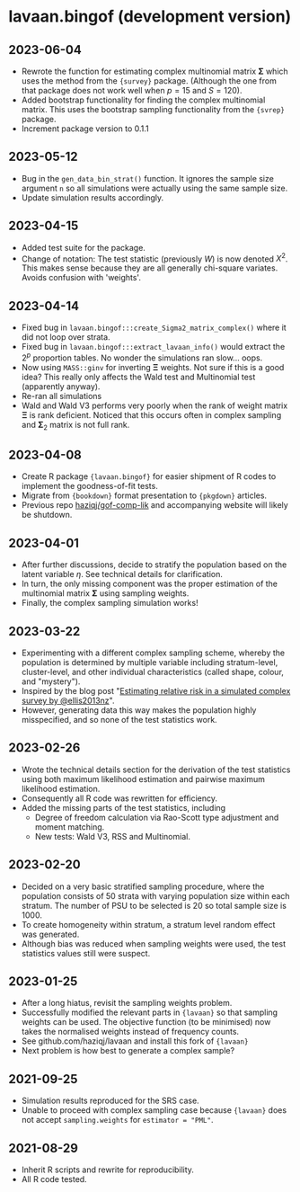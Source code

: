# lavaan.bingof (development version)

## 2023-06-04

- Rewrote the function for estimating complex multinomial matrix $\boldsymbol\Sigma$ which uses the method from the `{survey}` package. (Although the one from that package does not work well when $p=15$ and $S=120$).
- Added bootstrap functionality for finding the complex multinomial matrix. This uses the bootstrap sampling functionality from the `{svrep}` package.
- Increment package version to 0.1.1

## 2023-05-12

- Bug in the `gen_data_bin_strat()` function. It ignores the sample size argument `n` so all simulations were actually using the same sample size.
- Update simulation results accordingly.

## 2023-04-15

- Added test suite for the package.
- Change of notation: The test statistic (previously $W$) is now denoted $X^2$. This makes sense because they are all generally chi-square variates. Avoids confusion with 'weights'.

## 2023-04-14

- Fixed bug in `lavaan.bingof:::create_Sigma2_matrix_complex()` where it did not loop over strata.
- Fixed bug in `lavaan.bingof:::extract_lavaan_info()` would extract the $2^p$ proportion tables. No wonder the simulations ran slow... oops.
- Now using `MASS::ginv` for inverting $\boldsymbol \Xi$ weights. Not sure if this is a good idea? This really only affects the Wald test and Multinomial test (apparently anyway).
- Re-ran all simulations 
- Wald and Wald V3 performs very poorly when the rank of weight matrix $\boldsymbol\Xi$ is rank deficient. Noticed that this occurs often in complex sampling and $\boldsymbol\Sigma_2$ matrix is not full rank. 

## 2023-04-08

- Create R package `{lavaan.bingof}` for easier shipment of R codes to implement the goodness-of-fit tests.
- Migrate from `{bookdown}` format presentation to `{pkgdown}` articles. 
- Previous repo [haziqj/gof-comp-lik](https://github.com/haziqj/gof-comp-lik/) and accompanying website will likely be shutdown.
 
## 2023-04-01

- After further discussions, decide to stratify the population based on the latent variable $\eta$. See technical details for clarification.
- In turn, the only missing component was the proper estimation of the multinomial matrix $\boldsymbol\Sigma$ using sampling weights.
- Finally, the complex sampling simulation works!

## 2023-03-22

- Experimenting with a different complex sampling scheme, whereby the population is determined by multiple variable including stratum-level, cluster-level, and other individual characteristics (called shape, colour, and "mystery").
- Inspired by the blog post "[Estimating relative risk in a simulated complex survey by @ellis2013nz](https://www.r-bloggers.com/2018/08/estimating-relative-risk-in-a-simulated-complex-survey-by-ellis2013nz/)".
- However, generating data this way makes the population highly misspecified, and so none of the test statistics work.

## 2023-02-26

- Wrote the technical details section for the derivation of the test statistics using both maximum likelihood estimation and pairwise maximum likelihood estimation.
- Consequently all R code was rewritten for efficiency.
- Added the missing parts of the test statistics, including
	- Degree of freedom calculation via Rao-Scott type adjustment and moment matching.
	- New tests: Wald V3, RSS and Multinomial.

## 2023-02-20

- Decided on a very basic stratified sampling procedure, where the population consists of 50 strata with varying population size within each stratum. The number of PSU to be selected is 20 so total sample size is 1000.
- To create homogeneity within stratum, a stratum level random effect was generated.
- Although bias was reduced when sampling weights were used, the test statistics values still were suspect.

## 2023-01-25

- After a long hiatus, revisit the sampling weights problem.
- Successfully modified the relevant parts in `{lavaan}` so that sampling weights can be used. The objective function (to be minimised) now takes the normalised weights instead of frequency counts.
- See github.com/haziqj/lavaan and install this fork of `{lavaan}`
- Next problem is how best to generate a complex sample?

## 2021-09-25

- Simulation results reproduced for the SRS case.
- Unable to proceed with complex sampling case because `{lavaan}` does not accept `sampling.weights` for `estimator = "PML"`.

## 2021-08-29

- Inherit R scripts and rewrite for reproducibility.
- All R code tested.
